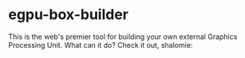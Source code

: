 # egpu-box-builder
This is the web's premier tool for building your own external Graphics Processing Unit. What can it do? Check it out, shalomie:
